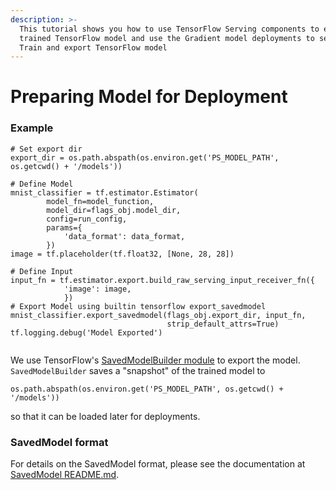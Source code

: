 ```yaml
---
description: >-
  This tutorial shows you how to use TensorFlow Serving components to export a
  trained TensorFlow model and use the Gradient model deployments to serve it.
  Train and export TensorFlow model
---
```


# Preparing Model for Deployment

### Example 

```text
# Set export dir
export_dir = os.path.abspath(os.environ.get('PS_MODEL_PATH', os.getcwd() + '/models'))

# Define Model
mnist_classifier = tf.estimator.Estimator(
        model_fn=model_function,
        model_dir=flags_obj.model_dir,
        config=run_config,
        params={
            'data_format': data_format,
        })
image = tf.placeholder(tf.float32, [None, 28, 28])

# Define Input
input_fn = tf.estimator.export.build_raw_serving_input_receiver_fn({
            'image': image,
            })
# Export Model using builtin tensorflow export_savedmodel
mnist_classifier.export_savedmodel(flags_obj.export_dir, input_fn,
                                   strip_default_attrs=True)
tf.logging.debug('Model Exported')


```

We use TensorFlow's [SavedModelBuilder module](https://github.com/tensorflow/tensorflow/blob/master/tensorflow/python/saved_model/builder.py) to export the model. `SavedModelBuilder` saves a "snapshot" of the trained model to 

```text
os.path.abspath(os.environ.get('PS_MODEL_PATH', os.getcwd() + '/models'))
```

  so that it can be loaded later for deployments.

### SavedModel format

For details on the SavedModel format, please see the documentation at [SavedModel README.md](https://github.com/tensorflow/tensorflow/blob/master/tensorflow/python/saved_model/README.md).




